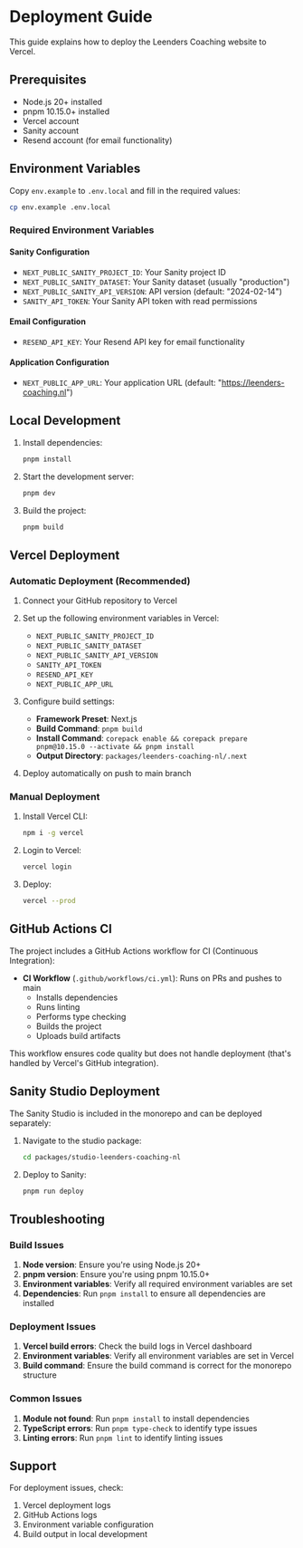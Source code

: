 # Deployment Guide

This guide explains how to deploy the Leenders Coaching website to Vercel.

## Prerequisites

- Node.js 20+ installed
- pnpm 10.15.0+ installed
- Vercel account
- Sanity account
- Resend account (for email functionality)

## Environment Variables

Copy `env.example` to `.env.local` and fill in the required values:

```bash
cp env.example .env.local
```

### Required Environment Variables

#### Sanity Configuration

- `NEXT_PUBLIC_SANITY_PROJECT_ID`: Your Sanity project ID
- `NEXT_PUBLIC_SANITY_DATASET`: Your Sanity dataset (usually "production")
- `NEXT_PUBLIC_SANITY_API_VERSION`: API version (default: "2024-02-14")
- `SANITY_API_TOKEN`: Your Sanity API token with read permissions

#### Email Configuration

- `RESEND_API_KEY`: Your Resend API key for email functionality

#### Application Configuration

- `NEXT_PUBLIC_APP_URL`: Your application URL (default: "https://leenders-coaching.nl")

## Local Development

1. Install dependencies:

   ```bash
   pnpm install
   ```

2. Start the development server:

   ```bash
   pnpm dev
   ```

3. Build the project:

   ```bash
   pnpm build
   ```

## Vercel Deployment

### Automatic Deployment (Recommended)

1. Connect your GitHub repository to Vercel
2. Set up the following environment variables in Vercel:

   - `NEXT_PUBLIC_SANITY_PROJECT_ID`
   - `NEXT_PUBLIC_SANITY_DATASET`
   - `NEXT_PUBLIC_SANITY_API_VERSION`
   - `SANITY_API_TOKEN`
   - `RESEND_API_KEY`
   - `NEXT_PUBLIC_APP_URL`

3. Configure build settings:

   - **Framework Preset**: Next.js
   - **Build Command**: `pnpm build`
   - **Install Command**: `corepack enable && corepack prepare pnpm@10.15.0 --activate && pnpm install`
   - **Output Directory**: `packages/leenders-coaching-nl/.next`

4. Deploy automatically on push to main branch

### Manual Deployment

1. Install Vercel CLI:

   ```bash
   npm i -g vercel
   ```

2. Login to Vercel:

   ```bash
   vercel login
   ```

3. Deploy:

   ```bash
   vercel --prod
   ```

## GitHub Actions CI

The project includes a GitHub Actions workflow for CI (Continuous Integration):

- **CI Workflow** (`.github/workflows/ci.yml`): Runs on PRs and pushes to main
  - Installs dependencies
  - Runs linting
  - Performs type checking
  - Builds the project
  - Uploads build artifacts

This workflow ensures code quality but does not handle deployment (that's handled by Vercel's GitHub integration).

## Sanity Studio Deployment

The Sanity Studio is included in the monorepo and can be deployed separately:

1. Navigate to the studio package:

   ```bash
   cd packages/studio-leenders-coaching-nl
   ```

2. Deploy to Sanity:

   ```bash
   pnpm run deploy
   ```

## Troubleshooting

### Build Issues

1. **Node version**: Ensure you're using Node.js 20+
2. **pnpm version**: Ensure you're using pnpm 10.15.0+
3. **Environment variables**: Verify all required environment variables are set
4. **Dependencies**: Run `pnpm install` to ensure all dependencies are installed

### Deployment Issues

1. **Vercel build errors**: Check the build logs in Vercel dashboard
2. **Environment variables**: Verify all environment variables are set in Vercel
3. **Build command**: Ensure the build command is correct for the monorepo structure

### Common Issues

1. **Module not found**: Run `pnpm install` to install dependencies
2. **TypeScript errors**: Run `pnpm type-check` to identify type issues
3. **Linting errors**: Run `pnpm lint` to identify linting issues

## Support

For deployment issues, check:

1. Vercel deployment logs
2. GitHub Actions logs
3. Environment variable configuration
4. Build output in local development
